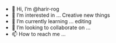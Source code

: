 - 👋 Hi, I’m @harir-rog
- 👀 I’m interested in ... Creative new things
- 🌱 I’m currently learning ... editing 
- 💞️ I’m looking to collaborate on ...
- 📫 How to reach me ...

<!---
harir-rog/harir-rog is a ✨ special ✨ repository because its `README.md` (this file) appears on your GitHub profile.
You can click the Preview link to take a look at your changes.
--->
